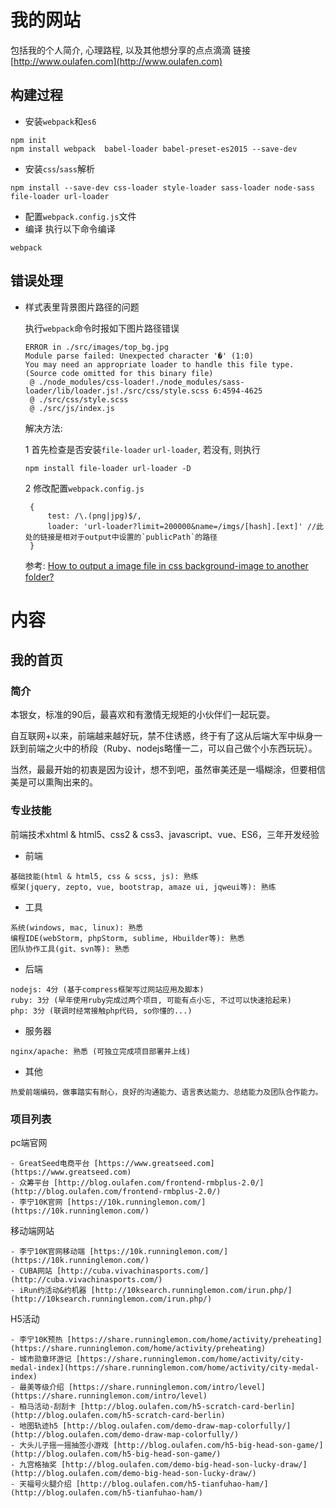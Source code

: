 # 我的网站
包括我的个人简介, 心理路程, 以及其他想分享的点点滴滴 
链接[http://www.oulafen.com](http://www.oulafen.com)
## 构建过程
- 安装`webpack`和`es6`
```
npm init
npm install webpack  babel-loader babel-preset-es2015 --save-dev
```
- 安装`css`/`sass`解析
```
npm install --save-dev css-loader style-loader sass-loader node-sass file-loader url-loader
```
- 配置`webpack.config.js`文件
- 编译
执行以下命令编译
```
webpack
```

## 错误处理
- 样式表里背景图片路径的问题

    执行`webpack`命令时报如下图片路径错误
    ```error
    ERROR in ./src/images/top_bg.jpg
    Module parse failed: Unexpected character '�' (1:0)
    You may need an appropriate loader to handle this file type.
    (Source code omitted for this binary file)
     @ ./node_modules/css-loader!./node_modules/sass-loader/lib/loader.js!./src/css/style.scss 6:4594-4625
     @ ./src/css/style.scss
     @ ./src/js/index.js
    ```
    
    解决方法:

    1 首先检查是否安装`file-loader` `url-loader`, 若没有, 则执行
    ```
    npm install file-loader url-loader -D
    ```
    2 修改配置`webpack.config.js`
    ```
     {
         test: /\.(png|jpg)$/,
         loader: 'url-loader?limit=200000&name=/imgs/[hash].[ext]' //此处的链接是相对于output中设置的`publicPath`的路径
     }
    ```
    参考: [How to output a image file in css background-image to another folder?](https://github.com/webpack-contrib/url-loader/issues/16)


# 内容

## 我的首页
### 简介
   本银女，标准的90后，最喜欢和有激情无规矩的小伙伴们一起玩耍。
   
   自互联网+以来，前端越来越好玩，禁不住诱惑，终于有了这从后端大军中纵身一跃到前端之火中的桥段（Ruby、nodejs略懂一二，可以自己做个小东西玩玩）。
   
   当然，最最开始的初衷是因为设计，想不到吧，虽然审美还是一塌糊涂，但要相信美是可以熏陶出来的。
   
### 专业技能
   前端技术xhtml & html5、css2 & css3、javascript、vue、ES6，三年开发经验
   - 前端
   
    基础技能(html & html5, css & scss, js): 熟练
    框架(jquery, zepto, vue, bootstrap, amaze ui, jqweui等): 熟练
    
   - 工具
   
    系统(windows, mac, linux): 熟悉
    编程IDE(webStorm, phpStorm, sublime, Hbuilder等): 熟悉
    团队协作工具(git、svn等): 熟悉
    
   - 后端
   
    nodejs: 4分 (基于compress框架写过网站应用及脚本)
    ruby: 3分 (早年使用ruby完成过两个项目, 可能有点小忘, 不过可以快速拾起来)
    php: 3分 (联调时经常接触php代码, so你懂的...)
    
   - 服务器
   
    nginx/apache: 熟悉 (可独立完成项目部署并上线)
    
   - 其他
   
    热爱前端编码，做事踏实有耐心，良好的沟通能力、语言表达能力、总结能力及团队合作能力。
   
### 项目列表

pc端官网

    - GreatSeed电商平台 [https://www.greatseed.com](https://www.greatseed.com)
    - 众筹平台 [http://blog.oulafen.com/frontend-rmbplus-2.0/](http://blog.oulafen.com/frontend-rmbplus-2.0/)
    - 李宁10K官网 [https://10k.runninglemon.com/](https://10k.runninglemon.com/)

移动端网站 

    - 李宁10K官网移动端 [https://10k.runninglemon.com/](https://10k.runninglemon.com/)
    - CUBA网站 [http://cuba.vivachinasports.com/](http://cuba.vivachinasports.com/)
    - iRun约活动&约机器 [http://10ksearch.runninglemon.com/irun.php/](http://10ksearch.runninglemon.com/irun.php/)
    
H5活动

    - 李宁10K预热 [https://share.runninglemon.com/home/activity/preheating](https://share.runninglemon.com/home/activity/preheating)
    - 城市勋章环游记 [https://share.runninglemon.com/home/activity/city-medal-index](https://share.runninglemon.com/home/activity/city-medal-index)
    - 最美等级介绍 [https://share.runninglemon.com/intro/level](https://share.runninglemon.com/intro/level)
    - 柏马活动-刮刮卡 [http://blog.oulafen.com/h5-scratch-card-berlin](http://blog.oulafen.com/h5-scratch-card-berlin)
    - 地图轨迹h5 [http://blog.oulafen.com/demo-draw-map-colorfully/](http://blog.oulafen.com/demo-draw-map-colorfully/)
    - 大头儿子摇一摇抽签小游戏 [http://blog.oulafen.com/h5-big-head-son-game/](http://blog.oulafen.com/h5-big-head-son-game/)
    - 九宫格抽奖 [http://blog.oulafen.com/demo-big-head-son-lucky-draw/](http://blog.oulafen.com/demo-big-head-son-lucky-draw/)
    - 天福号火腿介绍 [http://blog.oulafen.com/h5-tianfuhao-ham/](http://blog.oulafen.com/h5-tianfuhao-ham/)